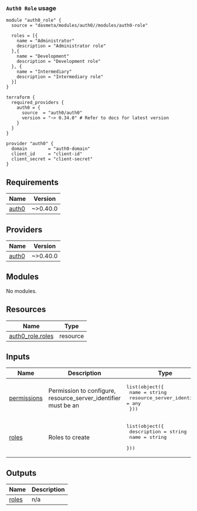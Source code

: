 ### `Auth0 Role` usage
```
module "auth0_role" {
  source = "dasmeta/modules/auth0//modules/auth0-role"

  roles = [{
    name = "Administrator"
    description = "Administrator role"
  },{
    name = "Development"
    description = "Development role"
  }, {
    name = "Intermediary"
    description = "Intermediary role"
  }]
}

terraform {
  required_providers {
    auth0 = {
      source  = "auth0/auth0"
      version = "~> 0.34.0" # Refer to docs for latest version
    }
  }
}

provider "auth0" {
  domain        = "auth0-domain"
  client_id     = "client-id"
  client_secret = "client-secret"
}
```
<!-- BEGINNING OF PRE-COMMIT-TERRAFORM DOCS HOOK -->
## Requirements

| Name | Version |
|------|---------|
| <a name="requirement_auth0"></a> [auth0](#requirement\_auth0) | ~>0.40.0 |

## Providers

| Name | Version |
|------|---------|
| <a name="provider_auth0"></a> [auth0](#provider\_auth0) | ~>0.40.0 |

## Modules

No modules.

## Resources

| Name | Type |
|------|------|
| [auth0_role.roles](https://registry.terraform.io/providers/auth0/auth0/latest/docs/resources/role) | resource |

## Inputs

| Name | Description | Type | Default | Required |
|------|-------------|------|---------|:--------:|
| <a name="input_permissions"></a> [permissions](#input\_permissions) | Permission to configure, resource\_server\_identifier must be an | <pre>list(object({<br>    name                       = string<br>    resource_server_identifier = any<br>  }))</pre> | `[]` | no |
| <a name="input_roles"></a> [roles](#input\_roles) | Roles to create | <pre>list(object({<br>    description = string<br>    name        = string<br>  }))</pre> | n/a | yes |

## Outputs

| Name | Description |
|------|-------------|
| <a name="output_roles"></a> [roles](#output\_roles) | n/a |
<!-- END OF PRE-COMMIT-TERRAFORM DOCS HOOK -->
